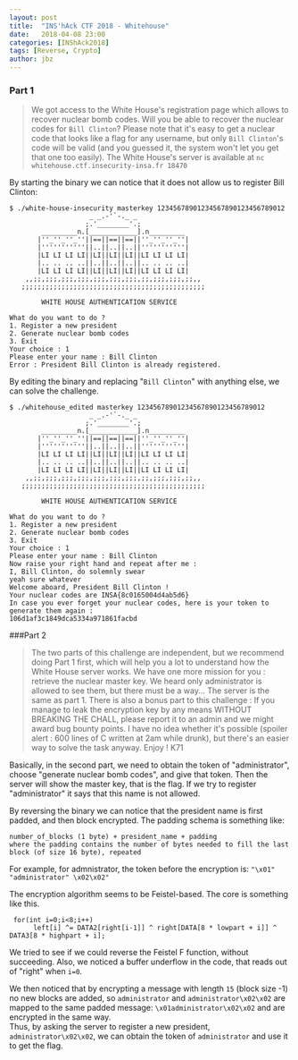 ```yaml
---
layout: post
title:  "INS'hAck CTF 2018 - Whitehouse"
date:   2018-04-08 23:00
categories: [INShAck2018]
tags: [Reverse, Crypto]
author: jbz
---
```


### Part 1
>We got access to the White House's registration page which allows to recover nuclear bomb codes.
>Will you be able to recover the nuclear codes for `Bill Clinton`?
>Please note that it's easy to get a nuclear code that looks like a flag for any username, but only `Bill Clinton`'s code will be valid (and you guessed it, the system won't let you get that one too easily).
>The White House's server is available at `nc whitehouse.ctf.insecurity-insa.fr 18470` 

By starting the binary we can notice that it does not allow us to register Bill Clinton:
```
$ ./white-house-insecurity masterkey 12345678901234567890123456789012
                    _ _.-'`-._ _
                   ;.'________'.;
        _________n.[____________].n_________
       |''_''_''_''||==||==||==||''_''_''_''|
       |'''''''''''||..||..||..||'''''''''''|
       |LI LI LI LI||LI||LI||LI||LI LI LI LI|
       |.. .. .. ..||..||..||..||.. .. .. ..|
       |LI LI LI LI||LI||LI||LI||LI LI LI LI|
    ,,;;,;;;,;;;,;;;,;;;,;;;,;;;,;;,;;;,;;;,;;,,
   ;;;;;;;;;;;;;;;;;;;;;;;;;;;;;;;;;;;;;;;;;;;;;;

        WHITE HOUSE AUTHENTICATION SERVICE

What do you want to do ?
1. Register a new president
2. Generate nuclear bomb codes
3. Exit
Your choice : 1
Please enter your name : Bill Clinton
Error : President Bill Clinton is already registered.
```

By editing the binary and replacing "`Bill Clinton`" with anything else, we can solve the challenge.
```
$ ./whitehouse_edited masterkey 12345678901234567890123456789012
                    _ _.-'`-._ _
                   ;.'________'.;
        _________n.[____________].n_________
       |''_''_''_''||==||==||==||''_''_''_''|
       |'''''''''''||..||..||..||'''''''''''|
       |LI LI LI LI||LI||LI||LI||LI LI LI LI|
       |.. .. .. ..||..||..||..||.. .. .. ..|
       |LI LI LI LI||LI||LI||LI||LI LI LI LI|
    ,,;;,;;;,;;;,;;;,;;;,;;;,;;;,;;,;;;,;;;,;;,,
   ;;;;;;;;;;;;;;;;;;;;;;;;;;;;;;;;;;;;;;;;;;;;;;

        WHITE HOUSE AUTHENTICATION SERVICE

What do you want to do ?
1. Register a new president
2. Generate nuclear bomb codes
3. Exit
Your choice : 1
Please enter your name : Bill Clinton
Now raise your right hand and repeat after me :
I, Bill Clinton, do solemnly swear
yeah sure whatever
Welcome aboard, President Bill Clinton !
Your nuclear codes are INSA{8c0165004d4ab5d6}
In case you ever forget your nuclear codes, here is your token to generate them again :
106d1af3c1849dca5334a971861facbd
```


###Part 2

>The two parts of this challenge are independent, but we recommend doing Part 1 first, which will help you a lot to understand how the White House server works.
>We have one more mission for you : retrieve the nuclear master key. We heard only administrator is allowed to see them, but there must be a way...
>The server is the same as part 1.
>There is also a bonus part to this challenge : If you manage to leak the encryption key by any means WITHOUT BREAKING THE CHALL, please report it to an admin and we might award bug bounty points.
>I have no idea whether it's possible (spoiler alert : 600 lines of C written at 2am while drunk), but there's an easier way to solve the task anyway.
>Enjoy !
>K71 

Basically, in the second part, we need to obtain the token of "administrator", choose "generate nuclear bomb codes", and give that token. Then the server will show the master key, that is the flag. If we try to register "administrator" it says that this name is not allowed.

By reversing the binary we can notice that the president name is first padded, and then block encrypted.
The padding schema is something like:
```
number_of_blocks (1 byte) + president_name + padding
where the padding contains the number of bytes needed to fill the last block (of size 16 byte), repeated
```

For example, for admnistrator, the token before the encryption is:
`"\x01" "administrator" \x02\x02"`

The encryption algorithm seems to be Feistel-based. The core is something like this.
```
 for(int i=0;i<8;i++)
      left[i] ^= DATA2[right[i-1]] ^ right[DATA[8 * lowpart + i]] ^ DATA3[8 * highpart + i];
```

We tried to see if we could reverse the Feistel F function, without succeeding. Also, we noticed a buffer underflow in the code, that reads out of "right" when `i=0`.

We then noticed that by encrypting a message with length `15` (block size -1) no new blocks are added, so
`administrator` and `administrator\x02\x02` are mapped to the same padded message:
`\x01administrator\x02\x02`
and are encrypted in the same way.  
Thus, by asking the server to register a new president, `administrator\x02\x02`, we can obtain the token of `administrator` and use it to get the flag.

